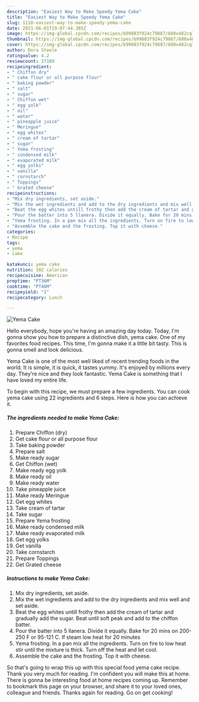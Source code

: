 ```yaml
---
description: "Easiest Way to Make Speedy Yema Cake"
title: "Easiest Way to Make Speedy Yema Cake"
slug: 1110-easiest-way-to-make-speedy-yema-cake
date: 2021-06-01T19:07:44.385Z
image: https://img-global.cpcdn.com/recipes/b99883f924c79887/680x482cq70/yema-cake-recipe-main-photo.jpg
thumbnail: https://img-global.cpcdn.com/recipes/b99883f924c79887/680x482cq70/yema-cake-recipe-main-photo.jpg
cover: https://img-global.cpcdn.com/recipes/b99883f924c79887/680x482cq70/yema-cake-recipe-main-photo.jpg
author: Dora Steele
ratingvalue: 4.2
reviewcount: 37189
recipeingredient:
- " Chiffon dry"
- " cake flour or all purpose flour"
- " baking powder"
- " salt"
- " sugar"
- " Chiffon wet"
- " egg yolk"
- " oil"
- " water"
- " pineapple juice"
- " Meringue"
- " egg whites"
- " cream of tartar"
- " sugar"
- " Yema frosting"
- " condensed milk"
- " evaporated milk"
- " egg yolks"
- " vanilla"
- " cornstarch"
- " Toppings"
- " Grated cheese"
recipeinstructions:
- "Mix dry ingredients, set aside."
- "Mix the wet ingredients and add to the dry ingredients and mix well and set aside."
- "Beat the egg whites untill frothy then add the cream of tartar and gradually add the sugar. Beat until soft peak and add to the chiffon batter."
- "Pour the batter into 5 llanera. Divide it equally. Bake for 20 mins on 200-250 F or 95-121 C. If steam low heat for 20 minutes"
- "Yema frosting. In a pan mix all the ingredients. Turn on fire to low heat stir until the mixture is thick. Turn off the heat and let cool."
- "Assemble the cake and the frosting. Top it with cheese."
categories:
- Recipe
tags:
- yema
- cake

katakunci: yema cake 
nutrition: 102 calories
recipecuisine: American
preptime: "PT36M"
cooktime: "PT46M"
recipeyield: "1"
recipecategory: Lunch

---
```



![Yema Cake](https://img-global.cpcdn.com/recipes/b99883f924c79887/680x482cq70/yema-cake-recipe-main-photo.jpg)

Hello everybody, hope you're having an amazing day today. Today, I'm gonna show you how to prepare a distinctive dish, yema cake. One of my favorites food recipes. This time, I'm gonna make it a little bit tasty. This is gonna smell and look delicious.



Yema Cake is one of the most well liked of recent trending foods in the world. It is simple, it is quick, it tastes yummy. It's enjoyed by millions every day. They're nice and they look fantastic. Yema Cake is something that I have loved my entire life.


To begin with this recipe, we must prepare a few ingredients. You can cook yema cake using 22 ingredients and 6 steps. Here is how you can achieve it.

<!--inarticleads1-->

##### The ingredients needed to make Yema Cake:

1. Prepare  Chiffon (dry)
1. Get  cake flour or all purpose flour
1. Take  baking powder
1. Prepare  salt
1. Make ready  sugar
1. Get  Chiffon (wet)
1. Make ready  egg yolk
1. Make ready  oil
1. Make ready  water
1. Take  pineapple juice
1. Make ready  Meringue
1. Get  egg whites
1. Take  cream of tartar
1. Take  sugar
1. Prepare  Yema frosting
1. Make ready  condensed milk
1. Make ready  evaporated milk
1. Get  egg yolks
1. Get  vanilla
1. Take  cornstarch
1. Prepare  Toppings
1. Get  Grated cheese




<!--inarticleads2-->

##### Instructions to make Yema Cake:

1. Mix dry ingredients, set aside.
1. Mix the wet ingredients and add to the dry ingredients and mix well and set aside.
1. Beat the egg whites untill frothy then add the cream of tartar and gradually add the sugar. Beat until soft peak and add to the chiffon batter.
1. Pour the batter into 5 llanera. Divide it equally. Bake for 20 mins on 200-250 F or 95-121 C. If steam low heat for 20 minutes
1. Yema frosting. In a pan mix all the ingredients. Turn on fire to low heat stir until the mixture is thick. Turn off the heat and let cool.
1. Assemble the cake and the frosting. Top it with cheese.




So that's going to wrap this up with this special food yema cake recipe. Thank you very much for reading. I'm confident you will make this at home. There is gonna be interesting food at home recipes coming up. Remember to bookmark this page on your browser, and share it to your loved ones, colleague and friends. Thanks again for reading. Go on get cooking!
